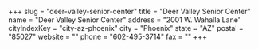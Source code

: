 +++
slug = "deer-valley-senior-center"
title = "Deer Valley Senior Center"
name = "Deer Valley Senior Center"
address = "2001 W. Wahalla Lane"
cityIndexKey = "city-az-phoenix"
city = "Phoenix"
state = "AZ"
postal = "85027"
website = ""
phone = "602-495-3714"
fax = ""
+++
